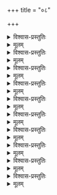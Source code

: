 +++
title = "०८"

+++

<details><summary>विश्वास-प्रस्तुतिः</summary>

आद्येऽष्टमस्य शतकस्य यथेष्टसिद्धिम्  
अप्राप्य खिन्नमतिर् आश्रितपारतन्त्र्यम् ।  
सर्वेश्वरत्वम् अपि शङ्कितवान् शठारिर्  
ईशस्य तेन पुनरेव विबोधितश्च ॥ ८–१ ॥
</details>

<details><summary>मूलम्</summary>

आद्येऽष्टमस्य शतकस्य यथेष्टसिद्धिम्  
अप्राप्य खिन्नमतिर् आश्रितपारतन्त्र्यम् ।  
सर्वेश्वरत्वम् अपि शङ्कितवान् शठारिर्  
ईशस्य तेन पुनरेव विबोधितश्च ॥ ८–१ ॥
</details>

<details><summary>विश्वास-प्रस्तुतिः</summary>

सम्प्रापकेपि च विभौ निजवाञ्छितार्थ  
प्राप्तेर् विघात इतरेषु च पाशलेशः ।  
स्वन्येति शङ्कितमनाः स्वहितेपि वर्गे  
स्वस्मिन् अपि प्रवणताम् मुमुचे द्वितीये ॥ ८–२ ॥
</details>

<details><summary>मूलम्</summary>

सम्प्रापकेपि च विभौ निजवाञ्छितार्थ  
प्राप्तेर् विघात इतरेषु च पाशलेशः ।  
स्वन्येति शङ्कितमनाः स्वहितेपि वर्गे  
स्वस्मिन् अपि प्रवणताम् मुमुचे द्वितीये ॥ ८–२ ॥
</details>


<details><summary>विश्वास-प्रस्तुतिः</summary>

प्रेमाधिकेन विवशः सुकुमारमूर्तेः  
क्षेमाय खिन्नहृदयः पुरुषोत्तमस्य ।  
तद्दर्शित आत्मपरनित्यमुमुक्षुमुक्तैः  
किञ्चित् समाहितमनाः शठजित् तृतीये ॥ ८–३ ॥
</details>

<details><summary>मूलम्</summary>

प्रेमाधिकेन विवशः सुकुमारमूर्तेः  
क्षेमाय खिन्नहृदयः पुरुषोत्तमस्य ।  
तद्दर्शित आत्मपरनित्यमुमुक्षुमुक्तैः  
किञ्चित् समाहितमनाः शठजित् तृतीये ॥ ८–३ ॥
</details>

<details><summary>विश्वास-प्रस्तुतिः</summary>

क्षेमं स्वशौर्यम् अधिकं विमतैर् अधृष्यं  
ग्रामं च कञ्छन निजावसथायमानम् ।  
तत्र द्विजान् अरिजितः स्वसमान् प्रदर्श्य  
निर्भीर् अकारि नितरां स मुनिश् चतुर्थे ॥ ८–४ ॥
</details>

<details><summary>मूलम्</summary>

क्षेमं स्वशौर्यम् अधिकं विमतैर् अधृष्यं  
ग्रामं च कञ्छन निजावसथायमानम् ।  
तत्र द्विजान् अरिजितः स्वसमान् प्रदर्श्य  
निर्भीर् अकारि नितरां स मुनिश् चतुर्थे ॥ ८–४ ॥
</details>

<details><summary>विश्वास-प्रस्तुतिः</summary>

सुक्षेम सुन्दरतनुम् परिलिप्सुरीशं  
शोचन्मुनिर् दहनलीढ इवातितप्तः ।  
एहि एवम् इत्युपगतस्य बहुप्रकारान्  
आख्याय शौरिर् अधिपञ्चमम् आजुहाव ॥ ८–५ ॥
</details>

<details><summary>मूलम्</summary>

सुक्षेम सुन्दरतनुम् परिलिप्सुरीशं  
शोचन्मुनिर् दहनलीढ इवातितप्तः ।  
एहि एवम् इत्युपगतस्य बहुप्रकारान्  
आख्याय शौरिर् अधिपञ्चमम् आजुहाव ॥ ८–५ ॥
</details>

<details><summary>विश्वास-प्रस्तुतिः</summary>

सद्यः स्व सङ्गमकृतौ भविता न सात्म्या  
प्रीतिः समेति हरिराप्तुमनाः शनैर् माम् ।  
वैकुण्ठतोऽधिगतवान् मतिमित्यवन्यां  
स्थानः क्वचिद् बहुमतिं विधदे स षष्ठे ॥ ८–६ ॥
</details>

<details><summary>मूलम्</summary>

सद्यः स्व सङ्गमकृतौ भविता न सात्म्या  
प्रीतिः समेति हरिराप्तुमनाः शनैर् माम् ।  
वैकुण्ठतोऽधिगतवान् मतिमित्यवन्यां  
स्थानः क्वचिद् बहुमतिं विधदे स षष्ठे ॥ ८–६ ॥
</details>

<details><summary>विश्वास-प्रस्तुतिः</summary>

मद्विप्रयोगम् असहन् स्वयमेव चार्थी  
मामल्पकैकनिलयम् बहुमन्यमानः ।  
शौरिः समाश्लिषद् इदम् मतिविभ्रमः किम्  
इत्यात्मनो मुदम् अभाषत सप्तमेन ॥ ८–७ ॥
</details>

<details><summary>मूलम्</summary>

मद्विप्रयोगम् असहन् स्वयमेव चार्थी  
मामल्पकैकनिलयम् बहुमन्यमानः ।  
शौरिः समाश्लिषद् इदम् मतिविभ्रमः किम्  
इत्यात्मनो मुदम् अभाषत सप्तमेन ॥ ८–७ ॥
</details>


<details><summary>विश्वास-प्रस्तुतिः</summary>

स्वायोग्यतातिनिवर्तन लोलुपेन  
श्रीकौस्तुभेन कमलास्तनतोपि तुल्यम् ।  
आत्मैकशेषम् अवबोधितम् ईश्वरेण  
स्वस्य स्वरूपम् अवदन् मुनिर् अष्टमे सः ॥ ८–८ ॥
</details>

<details><summary>मूलम्</summary>

स्वायोग्यतातिनिवर्तन लोलुपेन  
श्रीकौस्तुभेन कमलास्तनतोपि तुल्यम् ।  
आत्मैकशेषम् अवबोधितम् ईश्वरेण  
स्वस्य स्वरूपम् अवदन् मुनिर् अष्टमे सः ॥ ८–८ ॥
</details>

<details><summary>विश्वास-प्रस्तुतिः</summary>

अन्यार्हताश्रवणमप्यथ शेषतायाः  
सोढुं न शक्यते इति स्वदशाविशेषम् ।  
अन्यापदेशम् अवलम्ब्य तदोपयुक्तं  
नारायणैकपरधीर् नवमे जगाद ॥ ८–९ ॥
</details>

<details><summary>मूलम्</summary>

अन्यार्हताश्रवणमप्यथ शेषतायाः  
सोढुं न शक्यते इति स्वदशाविशेषम् ।  
अन्यापदेशम् अवलम्ब्य तदोपयुक्तं  
नारायणैकपरधीर् नवमे जगाद ॥ ८–९ ॥
</details>

<details><summary>विश्वास-प्रस्तुतिः</summary>

तां शेषताम् अपि तदीय तदीय सीमा  
शेषत्व पर्यवसिताम् पुरुषार्थ सीमाम् ।  
आविष्कृताम् भगवता मुनिर् आत्मरुच्याम्  
आचष्ट धिक् कृततदन्य पुमर्थम् अन्त्ये ॥ ८–१० ॥
</details>

<details><summary>मूलम्</summary>

तां शेषताम् अपि तदीय तदीय सीमा  
शेषत्व पर्यवसिताम् पुरुषार्थ सीमाम् ।  
आविष्कृताम् भगवता मुनिर् आत्मरुच्याम्  
आचष्ट धिक् कृततदन्य पुमर्थम् अन्त्ये ॥ ८–१० ॥
</details>
